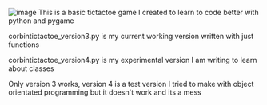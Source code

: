 ![image](https://user-images.githubusercontent.com/31595608/147175349-5bccc930-02e4-4544-b2cd-b3ac1be78637.png)
This is a basic tictactoe game I created to learn to code better with python and pygame

corbintictactoe_version3.py is my current working version written with just functions

corbintictactoe_version4.py is my experimental version I am writing to learn about 
classes 

Only version 3 works, version 4 is a test version I tried to make with object orientated programming but it doesn't work and its a mess
